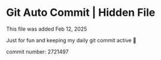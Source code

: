 # Git Auto Commit | Hidden File

This file was added Feb 12, 2025

Just for fun and keeping my daily git commit active 🤪

commit number: 2721497
